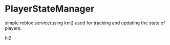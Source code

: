 # PlayerStateManager
simple roblox service(using knit) used for tracking and updating the state of players.

hi2
